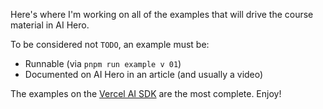 Here's where I'm working on all of the examples that will drive the course material in AI Hero.

To be considered not `TODO`, an example must be:

- Runnable (via `pnpm run example v 01`)
- Documented on AI Hero in an article (and usually a video)

The examples on the [Vercel AI SDK](./vercel-ai-sdk/) are the most complete. Enjoy!
